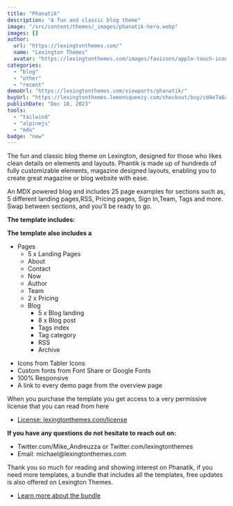 ```yaml
---
title: "Phanatik"
description: "A fun and classic blog theme"
image: "/src/content/themes/_images/phanatik-hero.webp"
images: []
author:
  url: "https://lexingtonthemes.com/"
  name: "Lexington Themes"
  avatar: "https://lexingtonthemes.com/images/favicons/apple-touch-icon.png"
categories:
  - "blog"
  - "other"
  - "recent"
demoUrl: "https://lexingtonthemes.com/viewports/phanatik/"
buyUrl: "https://lexingtonthemes.lemonsqueezy.com/checkout/buy/cd4e7a6a-f165-43e1-a971-2f54570d88ca?aff_ref=wZDMbor3"
publishDate: "Dec 18, 2023"
tools:
  - "tailwind"
  - "alpinejs"
  - "mdx"
badge: "new"
---
```


<p>
The fun and classic blog theme on Lexington, designed for those who likes clean details on elements and layouts. Phantik is made up of hundreds of fully customizable elements, magazine designed layouts, enabling you to create great magazine or blog website with ease.

An MDX powered blog and includes 25 page examples for sections such as, 5 different landing pages,RSS, Pricing pages, Sign In,Team, Tags and more. Swap between sections, and you'll be ready to go.

</p>
<p><strong>The template includes:</strong></p>

<p><strong>The template also includes a</strong></p>
<ul>
  <li>Pages
    <ul>
      <li>5 x Landing Pages</li>
      <li>About</li>
      <li>Contact</li>
      <li>Now</li>
      <li>Author</li>
      <li>Team</li>
      <li>2 x Pricing</li>
      <li>Blog
        <ul>
          <li>5 x Blog landing</li>
          <li>8 x Blog post</li>
          <li>Tags index</li>
          <li>Tag category</li>
          <li>RSS</li>
          <li>Archive</li>
        </ul>
      </li>
    </ul>
  </li>
</ul>
<ul>

  <li>Icons from Tabler Icons</li>
  <li>Custom fonts from Font Share or Google Fonts</li>
  <li>100%&nbsp;Responsive</li>
  <li>A link to every demo page from the overview page</li>
</ul>
<p>When you purchase the template you get access to a very permissive license that you can read from here</p>
<ul>
  <li><a href="https://lexingtonthemes.com/license/" rel="noopener noreferrer" target="_blank">License: lexingtonthemes.com/license</a></li>
</ul>
<p><strong>If you have any questions do not hesitate to reach out on:</strong></p>
<ul>
  <li>Twitter.com/Mike_Andreuzza or&nbsp;Twitter.com/lexingtonthemes</li>
  <li>Email: michael@lexingtonthemes.com</li>
</ul>
<p>Thank you so much for reading and showing interest on Phanatik, if you need more templates, a bundle that includes all the templates, free updates is also offered on Lexington Themes.&nbsp;</p>
<ul>
  <li><a href="https://lexingtonthemes.com/pricing/" rel="noopener noreferrer" target="_blank">Learn more about the bundle</a></li>
</ul>
